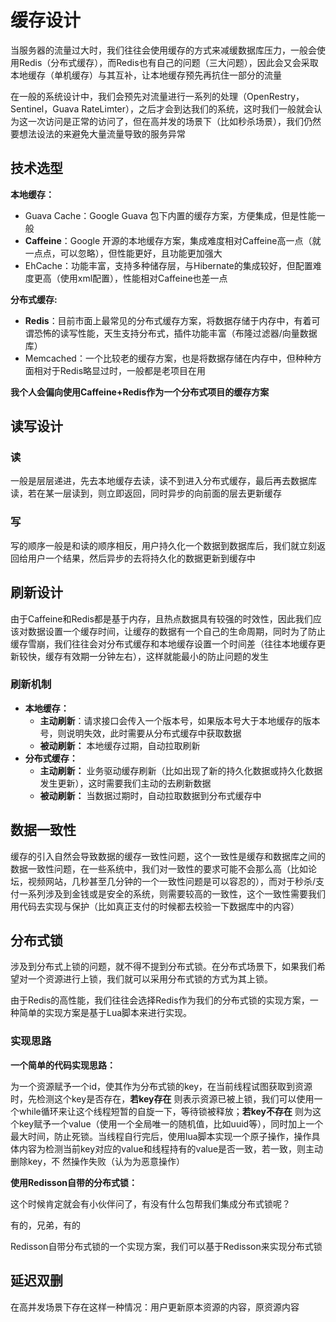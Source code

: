# 缓存设计

当服务器的流量过大时，我们往往会使用缓存的方式来减缓数据库压力，一般会使用Redis（分布式缓存），而Redis也有自己的问题（三大问题），因此会又会采取本地缓存（单机缓存）与其互补，让本地缓存预先再抗住一部分的流量

在一般的系统设计中，我们会预先对流量进行一系列的处理（OpenRestry，Sentinel，Guava RateLimter），之后才会到达我们的系统，这时我们一般就会认为这一次访问是正常的访问了，但在高并发的场景下（比如秒杀场景），我们仍然要想法设法的来避免大量流量导致的服务异常

## 技术选型

**本地缓存：**
- Guava Cache：Google Guava 包下内置的缓存方案，方便集成，但是性能一般
- **Caffeine**：Google 开源的本地缓存方案，集成难度相对Caffeine高一点（就一点点，可以忽略），但性能更好，且功能更加强大
- EhCache：功能丰富，支持多种储存层，与Hibernate的集成较好，但配置难度更高（使用xml配置），性能相对Caffeine也差一点

**分布式缓存:**
- **Redis**：目前市面上最常见的分布式缓存方案，将数据存储于内存中，有着可谓恐怖的读写性能，天生支持分布式，插件功能丰富（布隆过滤器/向量数据库）
- Memcached：一个比较老的缓存方案，也是将数据存储在内存中，但种种方面相对于Redis略显过时，一般都是老项目在用

**我个人会偏向使用Caffeine+Redis作为一个分布式项目的缓存方案**

## 读写设计

### 读 

一般是层层递进，先去本地缓存去读，读不到进入分布式缓存，最后再去数据库读，若在某一层读到，则立即返回，同时异步的向前面的层去更新缓存

### 写

写的顺序一般是和读的顺序相反，用户持久化一个数据到数据库后，我们就立刻返回给用户一个结果，然后异步的去将持久化的数据更新到缓存中

## 刷新设计

由于Caffeine和Redis都是基于内存，且热点数据具有较强的时效性，因此我们应该对数据设置一个缓存时间，让缓存的数据有一个自己的生命周期，同时为了防止缓存雪崩，我们往往会对分布式缓存和本地缓存设置一个时间差（往往本地缓存更新较快，缓存有效期一分钟左右），这样就能最小的防止问题的发生

### 刷新机制

- **本地缓存：**
  - **主动刷新**：请求接口会传入一个版本号，如果版本号大于本地缓存的版本号，则说明失效，此时需要从分布式缓存中获取数据
  - **被动刷新：** 本地缓存过期，自动拉取刷新
- **分布式缓存：**
  - **主动刷新：** 业务驱动缓存刷新（比如出现了新的持久化数据或持久化数据发生更新），这时需要我们主动的去刷新数据
  - **被动刷新：** 当数据过期时，自动拉取数据到分布式缓存中

## 数据一致性

缓存的引入自然会导致数据的缓存一致性问题，这个一致性是缓存和数据库之间的数据一致性问题，在一些系统中，我们对一致性的要求可能不会那么高（比如论坛，视频网站，几秒甚至几分钟的一个一致性问题是可以容忍的），而对于秒杀/支付一系列涉及到金钱或是安全的系统，则需要较高的一致性，这个一致性需要我们用代码去实现与保护（比如真正支付的时候都去校验一下数据库中的内容）


## 分布式锁

涉及到分布式上锁的问题，就不得不提到分布式锁。在分布式场景下，如果我们希望对一个资源进行上锁，我们就可以采用分布式锁的方式为其上锁。

由于Redis的高性能，我们往往会选择Redis作为我们的分布式锁的实现方案，一种简单的实现方案是基于Lua脚本来进行实现。

### 实现思路

**一个简单的代码实现思路：**

为一个资源赋予一个id，使其作为分布式锁的key，在当前线程试图获取到资源时，先检测这个key是否存在，**若key存在** 则表示资源已被上锁，我们可以使用一个while循环来让这个线程短暂的自旋一下，等待锁被释放；**若key不存在** 则为这个key赋予一个value（使用一个全局唯一的随机值，比如uuid等），同时加上一个最大时间，防止死锁。当线程自行完后，使用lua脚本实现一个原子操作，操作具体内容为检测当前key对应的value和线程持有的value是否一致，若一致，则主动删除key，不
然操作失败（认为为恶意操作）

**使用Redisson自带的分布式锁：**

这个时候肯定就会有小伙伴问了，有没有什么包帮我们集成分布式锁呢？

有的，兄弟，有的

Redisson自带分布式锁的一个实现方案，我们可以基于Redisson来实现分布式锁

## 延迟双删

在高并发场景下存在这样一种情况：用户更新原本资源的内容，原资源内容